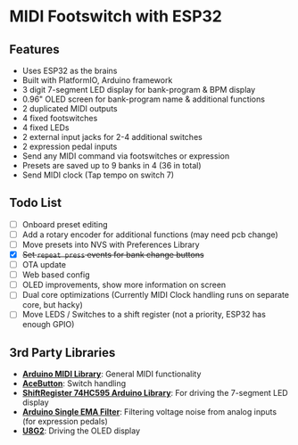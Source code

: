 # MIDI Footswitch with ESP32

## Features

- Uses ESP32 as the brains
- Built with PlatformIO, Arduino framework
- 3 digit 7-segment LED display for bank-program & BPM display
- 0.96" OLED screen for bank-program name & additional functions
- 2 duplicated MIDI outputs
- 4 fixed footswitches
- 4 fixed LEDs
- 2 external input jacks for 2-4 additional switches
- 2 expression pedal inputs
- Send any MIDI command via footswitches or expression
- Presets are saved up to 9 banks in 4 (36 in total)
- Send MIDI clock (Tap tempo on switch 7)

## Todo List

- [ ] Onboard preset editing
- [ ] Add a rotary encoder for additional functions (may need pcb change)
- [ ] Move presets into NVS with Preferences Library
- [x] ~~Set `repeat press` events for bank change buttons~~
- [ ] OTA update
- [ ] Web based config
- [ ] OLED improvements, show more information on screen
- [ ] Dual core optimizations (Currently MIDI Clock handling runs on separate core, but hacky)
- [ ] Move LEDS / Switches to a shift register (not a priority, ESP32 has enough GPIO)

## 3rd Party Libraries

- **[Arduino MIDI Library](https://github.com/FortySevenEffects/arduino_midi_library)**: General MIDI functionality
- **[AceButton](https://github.com/bxparks/AceButton)**: Switch handling
- **[ShiftRegister 74HC595 Arduino Library](https://github.com/Simsso/ShiftRegister74HC595)**: For driving the 7-segment LED display
- **[Arduino Single EMA Filter](https://github.com/luisllamasbinaburo/Arduino-SingleEmaFilter)**: Filtering voltage noise from analog inputs (for expression pedals)
- **[U8G2](https://github.com/olikraus/u8g2)**: Driving the OLED display
